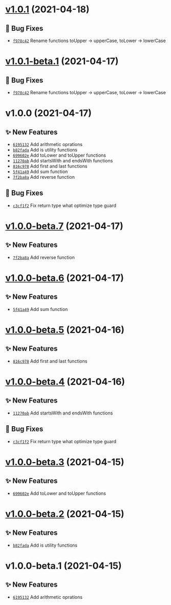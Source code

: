 # [v1.0.1](https://github.com/TomokiMiyauci/fonction/compare/v1.0.0...v1.0.1) (2021-04-18)

## 🐛 Bug Fixes
- [`f978c42`](https://github.com/TomokiMiyauci/fonction/commit/f978c42)   Rename functions toUpper -&gt; upperCase, toLower -&gt; lowerCase

# [v1.0.1-beta.1](https://github.com/TomokiMiyauci/fonction/compare/v1.0.0...v1.0.1-beta.1) (2021-04-17)

## 🐛 Bug Fixes
- [`f978c42`](https://github.com/TomokiMiyauci/fonction/commit/f978c42)   Rename functions toUpper -&gt; upperCase, toLower -&gt; lowerCase

# v1.0.0 (2021-04-17)

## ✨ New Features
- [`6195132`](https://github.com/TomokiMiyauci/fonction/commit/6195132)   Add arithmetic oprations 
- [`b82fada`](https://github.com/TomokiMiyauci/fonction/commit/b82fada)   Add is utility functions 
- [`699602e`](https://github.com/TomokiMiyauci/fonction/commit/699602e)   Add toLower and toUpper functions 
- [`11270ab`](https://github.com/TomokiMiyauci/fonction/commit/11270ab)   Add startsWith and endsWith functions 
- [`816c978`](https://github.com/TomokiMiyauci/fonction/commit/816c978)   Add first and last functions 
- [`5f41a49`](https://github.com/TomokiMiyauci/fonction/commit/5f41a49)   Add sum function 
- [`7f2ba8a`](https://github.com/TomokiMiyauci/fonction/commit/7f2ba8a)   Add reverse function 

## 🐛 Bug Fixes
- [`c3cf1f2`](https://github.com/TomokiMiyauci/fonction/commit/c3cf1f2)   Fix return type what optimize type guard

# [v1.0.0-beta.7](https://github.com/TomokiMiyauci/fonction/compare/v1.0.0-beta.6...v1.0.0-beta.7) (2021-04-17)

## ✨ New Features
- [`7f2ba8a`](https://github.com/TomokiMiyauci/fonction/commit/7f2ba8a)   Add reverse function

# [v1.0.0-beta.6](https://github.com/TomokiMiyauci/fonction/compare/v1.0.0-beta.5...v1.0.0-beta.6) (2021-04-17)

## ✨ New Features
- [`5f41a49`](https://github.com/TomokiMiyauci/fonction/commit/5f41a49)   Add sum function

# [v1.0.0-beta.5](https://github.com/TomokiMiyauci/fonction/compare/v1.0.0-beta.4...v1.0.0-beta.5) (2021-04-16)

## ✨ New Features
- [`816c978`](https://github.com/TomokiMiyauci/fonction/commit/816c978)   Add first and last functions

# [v1.0.0-beta.4](https://github.com/TomokiMiyauci/fonction/compare/v1.0.0-beta.3...v1.0.0-beta.4) (2021-04-16)

## ✨ New Features
- [`11270ab`](https://github.com/TomokiMiyauci/fonction/commit/11270ab)   Add startsWith and endsWith functions 

## 🐛 Bug Fixes
- [`c3cf1f2`](https://github.com/TomokiMiyauci/fonction/commit/c3cf1f2)   Fix return type what optimize type guard

# [v1.0.0-beta.3](https://github.com/TomokiMiyauci/fonction/compare/v1.0.0-beta.2...v1.0.0-beta.3) (2021-04-15)

## ✨ New Features
- [`699602e`](https://github.com/TomokiMiyauci/fonction/commit/699602e)   Add toLower and toUpper functions

# [v1.0.0-beta.2](https://github.com/TomokiMiyauci/fonction/compare/v1.0.0-beta.1...v1.0.0-beta.2) (2021-04-15)

## ✨ New Features
- [`b82fada`](https://github.com/TomokiMiyauci/fonction/commit/b82fada)   Add is utility functions

# v1.0.0-beta.1 (2021-04-15)

## ✨ New Features
- [`6195132`](https://github.com/TomokiMiyauci/fonction/commit/6195132)   Add arithmetic oprations
